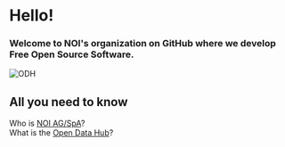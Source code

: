 # Hello!
### Welcome to NOI's organization on GitHub where we develop Free Open Source Software.
![ODH](https://user-images.githubusercontent.com/101118017/196189014-58a1c382-5f2c-43a8-bb53-b46c3de731ba.png)
## All you need to know
Who is [NOI AG/SpA](https://noi.bz.it/en)?<br>
What is the [Open Data Hub](https://opendatahub.com/)?
